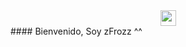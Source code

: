 <center><img src="https://github.githubassets.com/images/mona-whisper.gif" width="25px"></center>
#### Bienvenido, Soy zFrozz ^^
